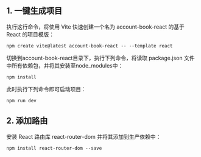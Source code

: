 ## 1. 一键生成项目
执行这行命令，将使用 Vite 快速创建一个名为 account-book-react 的基于 React 的项目模版：

```shell
npm create vite@latest account-book-react -- --template react
```

切换到account-book-react目录下，执行下列命令，将读取 package.json 文件中所有依赖包，并将其安装至node_modules中：

```shell
npm install
```

此时执行下列命令即可启动项目：

```shell
npm run dev
```

## 2. 添加路由
安装 React 路由库 react-router-dom 并将其添加到生产依赖中：

```shell
npm install react-router-dom --save
```


















